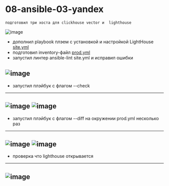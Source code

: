 # 08-ansible-03-yandex

`подготовил три хоста для clickhouse vector и  lighthouse    `

![image](https://github.com/user-attachments/assets/7e895910-48c6-4549-94df-2c1842f72407)

- дополнил playbook плэем с установкой и настройкой LightHouse   [site.yml](https://github.com/Heimdier/ANSIBLE-03-LIGHT/blob/main/playbook/site.yml)  
- подготовил inventory-файл [prod.yml](https://github.com/Heimdier/ANSIBLE-03-LIGHT/blob/main/playbook/inventory/prod.yml)
- запустил линтер ansible-lint site.yml и исправил ошибки

![image](https://github.com/user-attachments/assets/62a21d63-6254-4e8f-bd16-4c4e0b16ffe9)
---
- запустил плэйбук с флагом --check
---
![image](https://github.com/user-attachments/assets/f6f6d826-3961-474e-9e8c-111fb88d6964)
![image](https://github.com/user-attachments/assets/c6d1dd6c-9303-4273-a0dc-f4164dd50a44)
---
- запустил плэйбук с флагом --diff на окружении prod.yml несколько раз
---
![image](https://github.com/user-attachments/assets/fc5ace3e-0801-4faa-a32c-a17615a496d2)
![image](https://github.com/user-attachments/assets/4a549cce-9eee-4273-be3e-ce9241fa5886)
---
- проверка что lighthouse открывается
- --
![image](https://github.com/user-attachments/assets/44846983-9a2a-4159-ad85-79965e5f5858)
---

  

